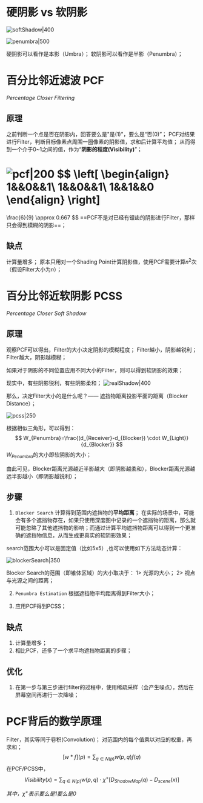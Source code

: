 # 硬阴影 vs 软阴影

![softShadow|400](https://pic-1315225359.cos.ap-shanghai.myqcloud.com/20221126214956.png)

![penumbra|500](https://pic-1315225359.cos.ap-shanghai.myqcloud.com/20221126222741.png)

硬阴影可以看作是本影（Umbra）；
软阴影可以看作是半影（Penumbra）；

# 百分比邻近滤波 PCF
*Percentage Closer Filtering*

## 原理

之前判断一个点是否在阴影内，回答要么是"是(1)"，要么是“否(0)”；
PCF对结果进行Filter，判断目标像素点周围一圈像素的阴影值，求和后计算平均值；
从而得到一个介于0~1之间的值，作为“**阴影的程度(Visibility)**”；

![pcf|200](https://pic-1315225359.cos.ap-shanghai.myqcloud.com/20221126220048.png)
$$
\left[
\begin{align}
1&&0&&1\\
1&&0&&1\\
1&&1&&0
\end{align}
\right]
=
\frac{6}{9}
\approx 0.667
$$
==PCF不是对已经有锯齿的阴影进行Filter，那样只会得到模糊的阴影==；

## 缺点

计算量增多；
原本只用对一个Shading Point计算阴影值，使用PCF需要计算$n^2$次（假设Filter大小为$n$）；

# 百分比邻近软阴影 PCSS
*Percentage Closer Soft Shadow*

## 原理

观察PCF可以得出，Filter的大小决定阴影的模糊程度；
Filter越小，阴影越锐利；
Filter越大，阴影越模糊；

如果对于阴影的不同位置应用不同大小的Filter，则可以得到软阴影的效果；

现实中，有些阴影锐利，有些阴影柔和；
![realShadow|400](https://pic-1315225359.cos.ap-shanghai.myqcloud.com/20230826213407.png)



那么，决定Filter大小的是什么呢？—— 遮挡物距离投影平面的距离（Blocker Distance）；

![pcss|250](https://pic-1315225359.cos.ap-shanghai.myqcloud.com/20221126223233.png)

根据相似三角形，可以得到：
$$
W_{Penumbra}=\frac{(d_{Receiver}-d_{Blocker}) \cdot W_{Light}}{d_{Blocker}}
$$
$W_{Penumbra}$的大小即软阴影的大小；

由此可见，Blocker距离光源越近半影越大（即阴影越柔和），Blocker距离光源越远半影越小（即阴影越锐利）；

## 步骤

1. `Blocker Search` 
计算得到范围内遮挡物的**平均距离**；
在实际的场景中，可能会有多个遮挡物存在，如果只使用深度图中记录的一个遮挡物的距离，那么就可能忽略了其他遮挡物的影响；而通过计算平均遮挡物距离可以得到一个更准确的遮挡物信息，从而生成更真实的软阴影效果；

search范围大小可以是固定值（比如5x5）,也可以使用如下方法动态计算：

![blockerSearch|350](https://pic-1315225359.cos.ap-shanghai.myqcloud.com/20221126231501.png)

Blocker Search的范围（即锥体区域）的大小取决于：
	  1> 光源的大小；
	  2> 视点与光源之间的距离；

2. `Penumbra Estimation` 
根据遮挡物平均距离得到Filter大小；

3. 应用PCF得到PCSS；

## 缺点

1. 计算量增多；
2. 相比PCF，还多了一个求平均遮挡物距离的步骤；

## 优化

1. 在第一步与第三步进行filter的过程中，使用稀疏采样（会产生噪点），然后在屏幕空间再进行一次降噪；


# PCF背后的数学原理

Filter，其实等同于卷积(Convolution)；
对范围内的每个值乘以对应的权重，再求和；
$$
[w*f](p)=\sum_{q\in N(p)}w(p,q)f(q)
$$
在PCF/PCSS中，
$$
Visibility(x)=\sum_{q\in N(p)}w(p,q)\cdot \chi^+[D_{ShadowMap}(q)-D_{scene}(x)]
$$

*其中，$\chi^+$表示要么是1要么是0*
 